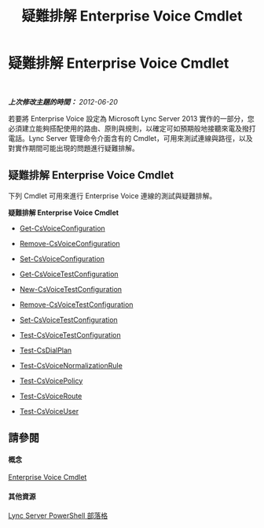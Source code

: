 ﻿---
title: 疑難排解 Enterprise Voice Cmdlet
TOCTitle: 疑難排解 Enterprise Voice Cmdlet
ms:assetid: 28ec32d2-6d1e-40e6-b2a8-065803288e8b
ms:mtpsurl: https://technet.microsoft.com/zh-tw/library/Gg415638(v=OCS.15)
ms:contentKeyID: 49290421
ms.date: 08/10/2015
mtps_version: v=OCS.15
ms.translationtype: HT
---

# 疑難排解 Enterprise Voice Cmdlet

 

_**上次修改主題的時間：** 2012-06-20_

若要將 Enterprise Voice 設定為 Microsoft Lync Server 2013 實作的一部分，您必須建立能夠搭配使用的路由、原則與規則，以確定可如預期般地接聽來電及撥打電話。Lync Server 管理命令介面含有的 Cmdlet，可用來測試連線與路徑，以及對實作期間可能出現的問題進行疑難排解。

## 疑難排解 Enterprise Voice Cmdlet

下列 Cmdlet 可用來進行 Enterprise Voice 連線的測試與疑難排解。

**疑難排解 Enterprise Voice Cmdlet**

  -   
    [Get-CsVoiceConfiguration](get-csvoiceconfiguration.md)

  -   
    [Remove-CsVoiceConfiguration](remove-csvoiceconfiguration.md)

  -   
    [Set-CsVoiceConfiguration](set-csvoiceconfiguration.md)

  -   
    [Get-CsVoiceTestConfiguration](get-csvoicetestconfiguration.md)

  -   
    [New-CsVoiceTestConfiguration](new-csvoicetestconfiguration.md)

  -   
    [Remove-CsVoiceTestConfiguration](remove-csvoicetestconfiguration.md)

  -   
    [Set-CsVoiceTestConfiguration](set-csvoicetestconfiguration.md)

  -   
    [Test-CsVoiceTestConfiguration](test-csvoicetestconfiguration.md)

  -   
    [Test-CsDialPlan](test-csdialplan.md)

  -   
    [Test-CsVoiceNormalizationRule](test-csvoicenormalizationrule.md)

  -   
    [Test-CsVoicePolicy](test-csvoicepolicy.md)

  -   
    [Test-CsVoiceRoute](test-csvoiceroute.md)

  -   
    [Test-CsVoiceUser](test-csvoiceuser.md)

## 請參閱

#### 概念

[Enterprise Voice Cmdlet](lync-server-2013-enterprise-voice-cmdlets.md)  

#### 其他資源

[Lync Server PowerShell 部落格](http://go.microsoft.com/fwlink/?linkid=203150%26clcid=0x404)

